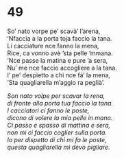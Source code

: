 # 49  
  
So’ nato vorpe pe’ scavà’ l’arena,  
’Nfaccia a la porta toja faccio la tana.  
Li cacciature nce fanno la mena,  
Rice, ca vonno avè ’sta pelle ’mmana.  
’Nce passe la matina e pure ’a sera,  
Nu’ me nce faccio accogliere a la tana.  
I’ pe’ despietto a chi nce fà’ la mena,  
’Sta quagliarella m’aggio ra peglià’.  

*Son nato volpe per scavar la rena,  
di fronte alla porta tua faccio la tana.  
I cacciatori ci fanno le poste,  
dicono di volere la mia pelle in mano.  
Ci passo e spasso di mattina e sera,  
non mi ci faccio coglier sulla porta.  
Io per dispetto di chi mi fa le poste,  
questa quagliarella mi devo pigliare.*


